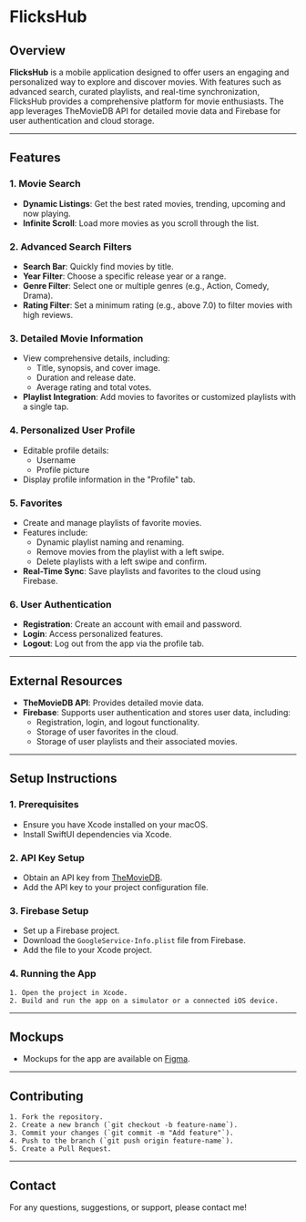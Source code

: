 
# FlicksHub

## Overview

**FlicksHub** is a mobile application designed to offer users an engaging and personalized way to explore and discover movies. With features such as advanced search, curated playlists, and real-time synchronization, FlicksHub provides a comprehensive platform for movie enthusiasts. The app leverages TheMovieDB API for detailed movie data and Firebase for user authentication and cloud storage.

---

## Features

### **1. Movie Search**
- **Dynamic Listings**: Get the best rated movies, trending, upcoming and now playing.
- **Infinite Scroll**: Load more movies as you scroll through the list.

### **2. Advanced Search Filters**
- **Search Bar**: Quickly find movies by title.
- **Year Filter**: Choose a specific release year or a range.
- **Genre Filter**: Select one or multiple genres (e.g., Action, Comedy, Drama).
- **Rating Filter**: Set a minimum rating (e.g., above 7.0) to filter movies with high reviews.

### **3. Detailed Movie Information**
- View comprehensive details, including:
  - Title, synopsis, and cover image.
  - Duration and release date.
  - Average rating and total votes.
- **Playlist Integration**: Add movies to favorites or customized playlists with a single tap.

### **4. Personalized User Profile**
- Editable profile details:
  - Username
  - Profile picture
- Display profile information in the "Profile" tab.

### **5. Favorites**
- Create and manage playlists of favorite movies.
- Features include:
  - Dynamic playlist naming and renaming.
  - Remove movies from the playlist with a left swipe.
  - Delete playlists with a left swipe and confirm.
- **Real-Time Sync**: Save playlists and favorites to the cloud using Firebase.

### **6. User Authentication**
- **Registration**: Create an account with email and password.
- **Login**: Access personalized features.
- **Logout**: Log out from the app via the profile tab.

---

## External Resources

- **TheMovieDB API**: Provides detailed movie data.
- **Firebase**: Supports user authentication and stores user data, including:
  - Registration, login, and logout functionality.
  - Storage of user favorites in the cloud.
  - Storage of user playlists and their associated movies.

---

## Setup Instructions

### **1. Prerequisites**
- Ensure you have Xcode installed on your macOS.
- Install SwiftUI dependencies via Xcode.

### **2. API Key Setup**
- Obtain an API key from [TheMovieDB](https://www.themoviedb.org/documentation/api).
- Add the API key to your project configuration file.

### **3. Firebase Setup**
- Set up a Firebase project.
- Download the `GoogleService-Info.plist` file from Firebase.
- Add the file to your Xcode project.

### **4. Running the App**
    1. Open the project in Xcode.
    2. Build and run the app on a simulator or a connected iOS device.

---

## Mockups

- Mockups for the app are available on [Figma](https://www.figma.com/design/mW2BqfGzo9EF17z6dAPfvd/FlicksApp?node-id=0-1&t=mDZKGVf0tapxhc8u-1).

---

## Contributing

    1. Fork the repository.
    2. Create a new branch (`git checkout -b feature-name`).
    3. Commit your changes (`git commit -m "Add feature"`).
    4. Push to the branch (`git push origin feature-name`).
    5. Create a Pull Request.

---

## Contact

For any questions, suggestions, or support, please contact me!
